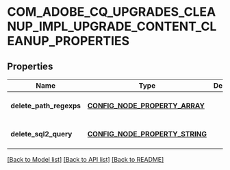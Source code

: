 # COM_ADOBE_CQ_UPGRADES_CLEANUP_IMPL_UPGRADE_CONTENT_CLEANUP_PROPERTIES

## Properties
Name | Type | Description | Notes
------------ | ------------- | ------------- | -------------
**delete_path_regexps** | [**CONFIG_NODE_PROPERTY_ARRAY**](configNodePropertyArray.md) |  | [optional] [default to null]
**delete_sql2_query** | [**CONFIG_NODE_PROPERTY_STRING**](configNodePropertyString.md) |  | [optional] [default to null]

[[Back to Model list]](../README.md#documentation-for-models) [[Back to API list]](../README.md#documentation-for-api-endpoints) [[Back to README]](../README.md)


